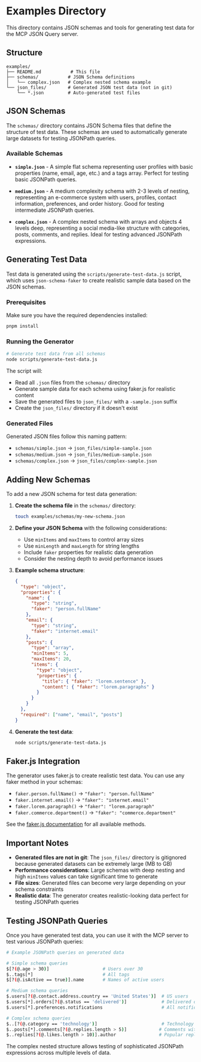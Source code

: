 # Examples Directory

This directory contains JSON schemas and tools for generating test data for the MCP JSON Query server.

## Structure

```
examples/
├── README.md           # This file
├── schemas/           # JSON Schema definitions
│   └── complex.json   # Complex nested schema example
└── json_files/        # Generated JSON test data (not in git)
    └── *.json         # Auto-generated test files
```

## JSON Schemas

The `schemas/` directory contains JSON Schema files that define the structure of test data. These schemas are used to automatically generate large datasets for testing JSONPath queries.

### Available Schemas

- **`simple.json`** - A simple flat schema representing user profiles with basic properties (name, email, age, etc.) and a tags array. Perfect for testing basic JSONPath queries.

- **`medium.json`** - A medium complexity schema with 2-3 levels of nesting, representing an e-commerce system with users, profiles, contact information, preferences, and order history. Good for testing intermediate JSONPath queries.

- **`complex.json`** - A complex nested schema with arrays and objects 4 levels deep, representing a social media-like structure with categories, posts, comments, and replies. Ideal for testing advanced JSONPath expressions.

## Generating Test Data

Test data is generated using the `scripts/generate-test-data.js` script, which uses `json-schema-faker` to create realistic sample data based on the JSON schemas.

### Prerequisites

Make sure you have the required dependencies installed:

```bash
pnpm install
```

### Running the Generator

```bash
# Generate test data from all schemas
node scripts/generate-test-data.js
```

The script will:

- Read all `.json` files from the `schemas/` directory
- Generate sample data for each schema using faker.js for realistic content
- Save the generated files to `json_files/` with a `-sample.json` suffix
- Create the `json_files/` directory if it doesn't exist

### Generated Files

Generated JSON files follow this naming pattern:

- `schemas/simple.json` → `json_files/simple-sample.json`
- `schemas/medium.json` → `json_files/medium-sample.json`
- `schemas/complex.json` → `json_files/complex-sample.json`

## Adding New Schemas

To add a new JSON schema for test data generation:

1. **Create the schema file** in the `schemas/` directory:

   ```bash
   touch examples/schemas/my-new-schema.json
   ```

2. **Define your JSON Schema** with the following considerations:
   - Use `minItems` and `maxItems` to control array sizes
   - Use `minLength` and `maxLength` for string lengths
   - Include `faker` properties for realistic data generation
   - Consider the nesting depth to avoid performance issues

3. **Example schema structure**:

   ```json
   {
     "type": "object",
     "properties": {
       "name": {
         "type": "string",
         "faker": "person.fullName"
       },
       "email": {
         "type": "string",
         "faker": "internet.email"
       },
       "posts": {
         "type": "array",
         "minItems": 5,
         "maxItems": 20,
         "items": {
           "type": "object",
           "properties": {
             "title": { "faker": "lorem.sentence" },
             "content": { "faker": "lorem.paragraphs" }
           }
         }
       }
     },
     "required": ["name", "email", "posts"]
   }
   ```

4. **Generate the test data**:
   ```bash
   node scripts/generate-test-data.js
   ```

## Faker.js Integration

The generator uses faker.js to create realistic test data. You can use any faker method in your schemas:

- `faker.person.fullName()` → `"faker": "person.fullName"`
- `faker.internet.email()` → `"faker": "internet.email"`
- `faker.lorem.paragraph()` → `"faker": "lorem.paragraph"`
- `faker.commerce.department()` → `"faker": "commerce.department"`

See the [faker.js documentation](https://fakerjs.dev/) for all available methods.

## Important Notes

- **Generated files are not in git**: The `json_files/` directory is gitignored because generated datasets can be extremely large (MB to GB)
- **Performance considerations**: Large schemas with deep nesting and high `minItems` values can take significant time to generate
- **File sizes**: Generated files can become very large depending on your schema constraints
- **Realistic data**: The generator creates realistic-looking data perfect for testing JSONPath queries

## Testing JSONPath Queries

Once you have generated test data, you can use it with the MCP server to test various JSONPath queries:

```bash
# Example JSONPath queries on generated data

# Simple schema queries
$[?(@.age > 30)]                    # Users over 30
$..tags[*]                          # All tags
$[?(@.isActive == true)].name       # Names of active users

# Medium schema queries
$.users[?(@.contact.address.country == 'United States')]  # US users
$.users[*].orders[?(@.status == 'delivered')]             # Delivered orders
$.users[*].preferences.notifications                      # All notification settings

# Complex schema queries
$..[?(@.category == 'technology')]                        # Technology posts
$..posts[*].comments[?(@.replies.length > 5)]            # Comments with many replies
$..replies[?(@.likes.length > 10)].author                # Popular reply authors
```

The complex nested structure allows testing of sophisticated JSONPath expressions across multiple levels of data.
